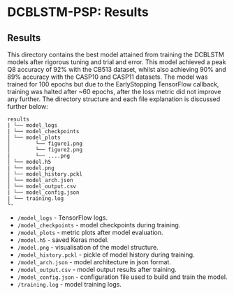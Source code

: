 # DCBLSTM-PSP: Results #


Results
-------
This directory contains the best model attained from training the DCBLSTM models after rigorous tuning and trial and error. This model achieved a peak Q8 accuracy of 92% with the CB513 dataset, whilst also achieving 90% and 89% accuracy with the CASP10 and CASP11 datasets. The model was trained for 100 epochs but due to the EarlyStopping TensorFlow callback, training was halted after ~60 epochs, after the loss metric did not improve any further. The directory structure and each file explanation is discussed further below:

```
results
| └── model_logs
| └── model_checkpoints
│ └── model_plots         
│        └── figure1.png
│        └── figure2.png
|        └── ....png
│ └── model.h5
| └── model.png
│ └── model_history.pckl
│ └── model_arch.json
│ └── model_output.csv
| └── model_config.json
| └── training.log
└-
```

* `/model_logs` - TensorFlow logs.
* `/model_checkpoints` - model checkpoints during training.
* `/model_plots` - metric plots after model evaluation.
* `/model.h5` - saved Keras model.
* `/model.png` - visualisation of the model structure.
* `/model_history.pckl` - pickle of model history during training.
* `/model_arch.json` - model architecture in json format.
* `/model_output.csv` - model output results after training.
* `/model_config.json` - configuration file used to build and train the model.
* `/training.log` - model training logs.
